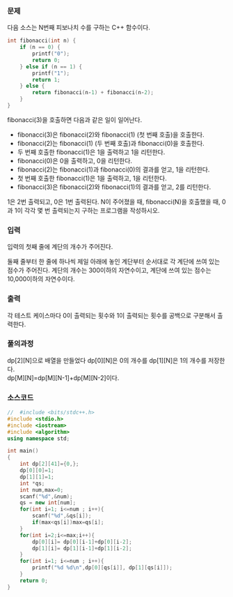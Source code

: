 ### 문제
다음 소스는 N번째 피보나치 수를 구하는 C++ 함수이다.

``` c++
int fibonacci(int n) {
    if (n == 0) {
        printf("0");
        return 0;
    } else if (n == 1) {
        printf("1");
        return 1;
    } else {
        return fibonacci(n‐1) + fibonacci(n‐2);
    }
}
```
fibonacci(3)을 호출하면 다음과 같은 일이 일어난다.

- fibonacci(3)은 fibonacci(2)와 fibonacci(1) (첫 번째 호출)을 호출한다.
- fibonacci(2)는 fibonacci(1) (두 번째 호출)과 fibonacci(0)을 호출한다.
- 두 번째 호출한 fibonacci(1)은 1을 출력하고 1을 리턴한다.
- fibonacci(0)은 0을 출력하고, 0을 리턴한다.
- fibonacci(2)는 fibonacci(1)과 fibonacci(0)의 결과를 얻고, 1을 리턴한다.
- 첫 번째 호출한 fibonacci(1)은 1을 출력하고, 1을 리턴한다.
- fibonacci(3)은 fibonacci(2)와 fibonacci(1)의 결과를 얻고, 2를 리턴한다.  

1은 2번 출력되고, 0은 1번 출력된다. N이 주어졌을 때, fibonacci(N)을 호출했을 때, 0과 1이 각각 몇 번 출력되는지 구하는 프로그램을 작성하시오.

### 입력
입력의 첫째 줄에 계단의 개수가 주어진다.

둘째 줄부터 한 줄에 하나씩 제일 아래에 놓인 계단부터 순서대로 각 계단에 쓰여 있는 점수가 주어진다. 계단의 개수는 300이하의 자연수이고, 계단에 쓰여 있는 점수는 10,000이하의 자연수이다.


### 출력
각 테스트 케이스마다 0이 출력되는 횟수와 1이 출력되는 횟수를 공백으로 구분해서 출력한다.






### 풀의과정  
dp[2][N]으로 배열을 만들었다 dp[0][N]은 0의 개수를 dp[1][N]은 1의 개수를 저장한다.  
dp[M][N]=dp[M][N-1]+dp[M][N-2]이다.

### 소스코드
``` c++
//  #include <bits/stdc++.h>
#include <stdio.h>
#include <iostream>
#include <algorithm>
using namespace std;

int main()
{
    int dp[2][41]={0,};
    dp[0][0]=1;
    dp[1][1]=1;
    int *qs;
    int num,max=0;
    scanf("%d",&num);
    qs = new int[num];
    for(int i=1; i<=num ; i++){
        scanf("%d",&qs[i]);
        if(max<qs[i])max=qs[i];
    }
    for(int i=2;i<=max;i++){
        dp[0][i]= dp[0][i-1]+dp[0][i-2];
        dp[1][i]= dp[1][i-1]+dp[1][i-2];
    }
    for(int i=1; i<=num ; i++){
        printf("%d %d\n",dp[0][qs[i]], dp[1][qs[i]]);
    }
    return 0;
}

```

